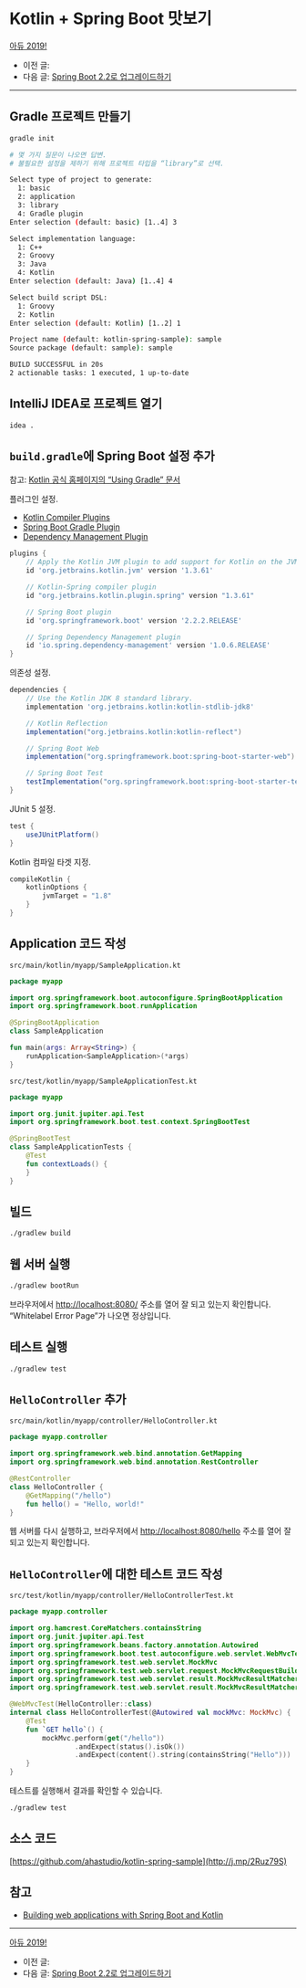 # Kotlin + Spring Boot 맛보기

[아듀 2019!](https://adieu2019.ahastudio.com/)

- 이전 글:
- 다음 글: [Spring Boot 2.2로 업그레이드하기](http://j.mp/36eeIdt)

---

## Gradle 프로젝트 만들기

```bash
gradle init

# 몇 가지 질문이 나오면 답변.
# 불필요한 설정을 제하기 위해 프로젝트 타입을 “library”로 선택.

Select type of project to generate:
  1: basic
  2: application
  3: library
  4: Gradle plugin
Enter selection (default: basic) [1..4] 3

Select implementation language:
  1: C++
  2: Groovy
  3: Java
  4: Kotlin
Enter selection (default: Java) [1..4] 4

Select build script DSL:
  1: Groovy
  2: Kotlin
Enter selection (default: Kotlin) [1..2] 1

Project name (default: kotlin-spring-sample): sample
Source package (default: sample): sample

BUILD SUCCESSFUL in 20s
2 actionable tasks: 1 executed, 1 up-to-date
```

## IntelliJ IDEA로 프로젝트 열기

```bash
idea .
```

## `build.gradle`에 Spring Boot 설정 추가

참고: [Kotlin 공식 홈페이지의 “Using Gradle” 문서](http://j.mp/354nf2q)

플러그인 설정.

- [Kotlin Compiler Plugins](http://j.mp/2Psk25R)
- [Spring Boot Gradle Plugin](http://j.mp/2YsHYKA)
- [Dependency Management Plugin](http://j.mp/2P0dTyO)

```gradle
plugins {
    // Apply the Kotlin JVM plugin to add support for Kotlin on the JVM.
    id 'org.jetbrains.kotlin.jvm' version '1.3.61'

    // Kotlin-Spring compiler plugin
    id "org.jetbrains.kotlin.plugin.spring" version "1.3.61"

    // Spring Boot plugin
    id 'org.springframework.boot' version '2.2.2.RELEASE'

    // Spring Dependency Management plugin
    id 'io.spring.dependency-management' version '1.0.6.RELEASE'
}
```

의존성 설정.

```gradle
dependencies {
    // Use the Kotlin JDK 8 standard library.
    implementation 'org.jetbrains.kotlin:kotlin-stdlib-jdk8'

    // Kotlin Reflection
    implementation("org.jetbrains.kotlin:kotlin-reflect")

    // Spring Boot Web
    implementation("org.springframework.boot:spring-boot-starter-web")

    // Spring Boot Test
    testImplementation("org.springframework.boot:spring-boot-starter-test")
}
```

JUnit 5 설정.

```gradle
test {
    useJUnitPlatform()
}
```

Kotlin 컴파일 타겟 지정.

```gradle
compileKotlin {
    kotlinOptions {
        jvmTarget = "1.8"
    }
}
```

## Application 코드 작성

`src/main/kotlin/myapp/SampleApplication.kt`

```kotlin
package myapp

import org.springframework.boot.autoconfigure.SpringBootApplication
import org.springframework.boot.runApplication

@SpringBootApplication
class SampleApplication

fun main(args: Array<String>) {
    runApplication<SampleApplication>(*args)
}
```

`src/test/kotlin/myapp/SampleApplicationTest.kt`

```kotlin
package myapp

import org.junit.jupiter.api.Test
import org.springframework.boot.test.context.SpringBootTest

@SpringBootTest
class SampleApplicationTests {
    @Test
    fun contextLoads() {
    }
}
```

## 빌드

```bash
./gradlew build
```

## 웹 서버 실행

```bash
./gradlew bootRun
```

브라우저에서 <http://localhost:8080/> 주소를 열어 잘 되고 있는지 확인합니다.
“Whitelabel Error Page”가 나오면 정상입니다.

## 테스트 실행

```bash
./gradlew test
```

## `HelloController` 추가

`src/main/kotlin/myapp/controller/HelloController.kt`

```kotlin
package myapp.controller

import org.springframework.web.bind.annotation.GetMapping
import org.springframework.web.bind.annotation.RestController

@RestController
class HelloController {
    @GetMapping("/hello")
    fun hello() = "Hello, world!"
}
```

웹 서버를 다시 실행하고,
브라우저에서 <http://localhost:8080/hello> 주소를 열어 잘 되고 있는지 확인합니다.

## `HelloController`에 대한 테스트 코드 작성

`src/test/kotlin/myapp/controller/HelloControllerTest.kt`

```kotlin
package myapp.controller

import org.hamcrest.CoreMatchers.containsString
import org.junit.jupiter.api.Test
import org.springframework.beans.factory.annotation.Autowired
import org.springframework.boot.test.autoconfigure.web.servlet.WebMvcTest
import org.springframework.test.web.servlet.MockMvc
import org.springframework.test.web.servlet.request.MockMvcRequestBuilders.get
import org.springframework.test.web.servlet.result.MockMvcResultMatchers.content
import org.springframework.test.web.servlet.result.MockMvcResultMatchers.status

@WebMvcTest(HelloController::class)
internal class HelloControllerTest(@Autowired val mockMvc: MockMvc) {
    @Test
    fun `GET hello`() {
        mockMvc.perform(get("/hello"))
                .andExpect(status().isOk())
                .andExpect(content().string(containsString("Hello")))
    }
}
```

테스트를 실행해서 결과를 확인할 수 있습니다.

```bash
./gradlew test
```

## 소스 코드

[https://github.com/ahastudio/kotlin-spring-sample](http://j.mp/2Ruz79S)

## 참고

- [Building web applications with Spring Boot and Kotlin](http://j.mp/342KhFi)

---

[아듀 2019!](https://adieu2019.ahastudio.com/)

- 이전 글:
- 다음 글: [Spring Boot 2.2로 업그레이드하기](http://j.mp/36eeIdt)
